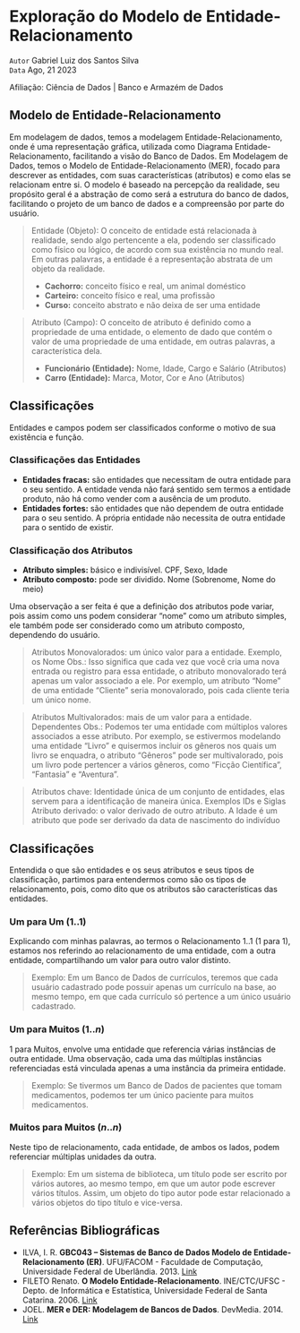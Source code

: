 # Exploração do Modelo de Entidade-Relacionamento

`Autor` Gabriel Luiz dos Santos Silva\
`Data` Ago, 21 2023

Afiliação: Ciência de Dados | Banco e Armazém de Dados

## Modelo de Entidade-Relacionamento

Em modelagem de dados, temos a modelagem Entidade-Relacionamento, onde é uma representação gráfica, utilizada como Diagrama Entidade-Relacionamento, facilitando a visão do Banco de Dados. Em Modelagem de Dados, temos o Modelo de Entidade-Relacionamento (MER), focado para descrever as entidades, com suas características (atributos) e como elas se relacionam entre si. O modelo é baseado na percepção da realidade, seu propósito geral é a abstração de como será a estrutura do banco de dados, facilitando o projeto de um banco de dados e a compreensão por parte do usuário.

> Entidade (Objeto):
O conceito de entidade está relacionada à realidade, sendo algo pertencente a ela, podendo ser classificado como físico ou lógico, de acordo com sua existência no mundo real. Em outras palavras, a entidade é a representação abstrata de um objeto da realidade.
> 
> - **Cachorro:** conceito físico e real, um animal doméstico
> - **Carteiro:** conceito físico e real, uma profissão
> - **Curso:** conceito abstrato e não deixa de ser uma entidade

> Atributo (Campo):
O conceito de atributo é definido como a propriedade de uma entidade, o elemento de dado que contém o valor de uma propriedade de uma entidade, em outras palavras, a característica dela.
> 
> - **Funcionário (Entidade):** Nome, Idade, Cargo e Salário (Atributos)
> - **Carro (Entidade):** Marca, Motor, Cor e Ano (Atributos)

## Classificações

Entidades e campos podem ser classificados conforme o motivo de sua existência e função.

### Classificações das Entidades

- **Entidades fracas:** são entidades que necessitam de outra entidade para o seu sentido. A entidade venda não fará sentido sem termos a entidade produto, não há como vender com a ausência de um produto.
- **Entidades fortes:** são entidades que não dependem de outra entidade para o seu sentido. A própria entidade não necessita de outra entidade para o sentido de existir.

### Classificação dos Atributos

- **Atributo simples:** básico e indivisível. CPF, Sexo, Idade
- **Atributo composto:** pode ser dividido. Nome (Sobrenome, Nome do meio)

Uma observação a ser feita é que a definição dos atributos pode variar, pois assim como uns podem considerar “nome” como um atributo simples, ele também pode ser considerado como um atributo composto, dependendo do usuário.

> Atributos Monovalorados: um único valor para a entidade. Exemplo, os Nome
Obs.: Isso significa que cada vez que você cria uma nova entrada ou registro para essa entidade, o atributo monovalorado terá apenas um valor associado a ele. Por exemplo, um atributo “Nome” de uma entidade “Cliente” seria monovalorado, pois cada cliente teria um único nome.
> 

> Atributos Multivalorados: mais de um valor para a entidade. Dependentes
Obs.: Podemos ter uma entidade com múltiplos valores associados a esse atributo. Por exemplo, se estivermos modelando uma entidade “Livro” e quisermos incluir os gêneros nos quais um livro se enquadra, o atributo “Gêneros” pode ser multivalorado, pois um livro pode pertencer a vários gêneros, como “Ficção Científica”, “Fantasia” e “Aventura”.
> 

> Atributos chave: Identidade única de um conjunto de entidades, elas servem para a identificação de maneira única. Exemplos IDs e Siglas
Atributo derivado: o valor derivado de outro atributo. A Idade é um atributo que pode ser derivado da data de nascimento do indivíduo
> 

## Classificações

Entendida o que são entidades e os seus atributos e seus tipos de classificação, partimos para entendermos como são os tipos de relacionamento, pois, como dito que os atributos são características das entidades.

### Um para Um ($1..1$)

Explicando com minhas palavras, ao termos o Relacionamento 1..1 (1 para 1), estamos nos referindo ao relacionamento de uma entidade, com a outra entidade, compartilhando um valor para outro valor distinto.

> Exemplo: Em um Banco de Dados de currículos, teremos que cada usuário cadastrado pode possuir apenas um currículo na base, ao mesmo tempo, em que cada currículo só pertence a um único usuário cadastrado.
> 

### Um para Muitos ($1..n$)

1 para Muitos, envolve uma entidade que referencia várias instâncias de outra entidade. Uma observação, cada uma das múltiplas instâncias referenciadas está vinculada apenas a uma instância da primeira entidade.

> Exemplo: Se tivermos um Banco de Dados de pacientes que tomam medicamentos, podemos ter um único paciente para muitos medicamentos.
> 

### Muitos para Muitos ($n..n$)

Neste tipo de relacionamento, cada entidade, de ambos os lados, podem referenciar múltiplas unidades da outra.

> Exemplo: Em um sistema de biblioteca, um título pode ser escrito por vários autores, ao mesmo tempo, em que um autor pode escrever vários títulos. Assim, um objeto do tipo autor pode estar relacionado a vários objetos do tipo título e vice-versa.
> 

## Referências Bibliográficas

- ILVA, I. R. **GBC043 – Sistemas de Banco de Dados Modelo de Entidade-Relacionamento (ER)**. UFU/FACOM - Faculdade de Computação, Universidade Federal de Uberlândia. 2013. [Link](https://www.facom.ufu.br/~ilmerio/sbd20141/sbd2modeloER.pdf)
- FILETO Renato. **O Modelo Entidade-Relacionamento**. INE/CTC/UFSC - Depto. de Informática e Estatística, Universidade Federal de Santa Catarina. 2006. [Link](https://www.inf.ufsc.br/~r.fileto/Disciplinas/INE5423-2010-1/Aulas/02-MER.pdf)
- JOEL. **MER e DER: Modelagem de Bancos de Dados**. DevMedia. 2014. [Link](https://www.devmedia.com.br/mer-e-der-modelagem-de-bancos-de-dados/14332)

